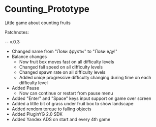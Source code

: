 # Counting_Prototype
 Little game about counting fruits


Patchnotes:

-- v.0.3
- Changed name from "Лови фрукты" to "Лови еду!"
- Balance changes
    - Now fruit box moves fast on all difficulty levels
    - Changed fall speed on all difficulty levels
    - Changed spawn rate on all difficulty levels
    - Added uniqe progressive difficulty changing during time on each difficulty level
- Added Pause
    - Now can continue or restart from pause menu
- Added "Enter" and "Space" keys input support on game over screen 
- Added a little bit of grass under fruit box to show landscape
- Added rendom torque to falling objects
- Added PluginYG 2.0 SDK
- Added Yandex ADS on start and every 4th game